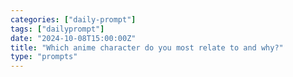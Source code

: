 ```yaml
---
categories: ["daily-prompt"]
tags: ["dailyprompt"]
date: "2024-10-08T15:00:00Z"
title: "Which anime character do you most relate to and why?"
type: "prompts"
---
```

